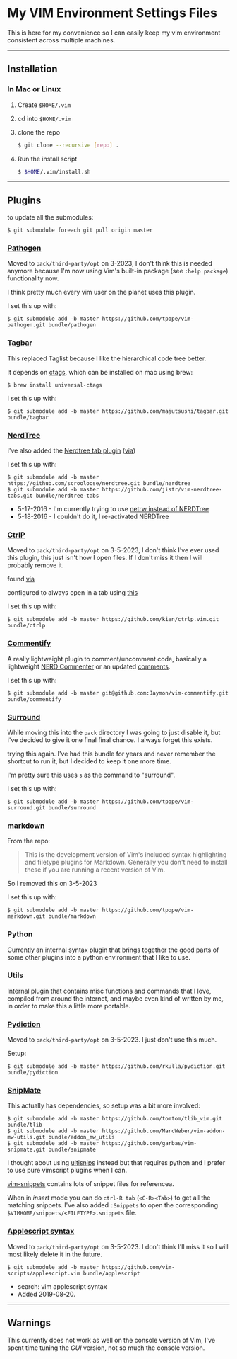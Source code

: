 # My VIM Environment Settings Files

This is here for my convenience so I can easily keep my vim environment consistent across multiple machines.


-------------------------------------------------------------------------------

## Installation

### In Mac or Linux

1. Create `$HOME/.vim`

2. cd into `$HOME/.vim`

3. clone the repo

    ```bash
    $ git clone --recursive [repo] .
    ```

4. Run the install script

    ```bash
    $ $HOME/.vim/install.sh
    ```


-------------------------------------------------------------------------------

## Plugins

to update all the submodules:

    $ git submodule foreach git pull origin master


### [Pathogen](https://github.com/tpope/vim-pathogen)

Moved to `pack/third-party/opt` on 3-2023, I don't think this is needed anymore because I'm now using Vim's built-in package (see `:help package`) functionality now.

I think pretty much every vim user on the planet uses this plugin.

I set this up with:

    $ git submodule add -b master https://github.com/tpope/vim-pathogen.git bundle/pathogen


### [Tagbar](https://github.com/preservim/tagbar)

This replaced Taglist because I like the hierarchical code tree better.

It depends on [ctags](https://github.com/universal-ctags/ctags), which can be installed on mac using brew:

    $ brew install universal-ctags

I set this up with:

    $ git submodule add -b master https://github.com/majutsushi/tagbar.git bundle/tagbar


### [NerdTree](https://github.com/scrooloose/nerdtree)


I've also added the [Nerdtree tab plugin](https://github.com/jistr/vim-nerdtree-tabs) ([via](stackoverflow.com/questions/2283417/vim-and-nerd-tree-can-nerd-tree-persist-across-tabs-in-macvim))

I set this up with:

    $ git submodule add -b master https://github.com/scrooloose/nerdtree.git bundle/nerdtree
    $ git submodule add -b master https://github.com/jistr/vim-nerdtree-tabs.git bundle/nerdtree-tabs


* 5-17-2016 - I'm currently trying to use [netrw instead of NERDTree](https://blog.mozhu.info/vimmers-you-dont-need-nerdtree-18f627b561c3#.6p2s7r8ir)
* 5-18-2016 - I couldn't do it, I re-activated NERDTree


### [CtrlP](https://github.com/kien/ctrlp.vim)

Moved to `pack/third-party/opt` on 3-5-2023, I don't think I've ever used this plugin, this just isn't how I open files. If I don't miss it then I will probably remove it.


found [via](http://www.bestofvim.com/plugin/ctrl-p/)

configured to always open in a tab using [this](https://github.com/kien/ctrlp.vim/issues/160)

I set this up with:

    $ git submodule add -b master https://github.com/kien/ctrlp.vim.git bundle/ctrlp


### [Commentify](https://github.com/Jaymon/vim-commentify)


A really lightweight plugin to comment/uncomment code, basically a lightweight
[NERD Commenter](https://github.com/scrooloose/nerdcommenter) or an updated [comments](http://www.vim.org/scripts/script.php?script_id=1528).

I set this up with:

    $ git submodule add -b master git@github.com:Jaymon/vim-commentify.git bundle/commentify


### [Surround](https://github.com/tpope/vim-surround)

While moving this into the `pack` directory I was going to just disable it, but I've decided to give it one final final chance. I always forget this exists.

trying this again. I've had this bundle for years and never remember the shortcut to run it, but I decided to keep it one more time.

I'm pretty sure this uses `s` as the command to "surround".

I set this up with:

    $ git submodule add -b master https://github.com/tpope/vim-surround.git bundle/surround


### [markdown](https://github.com/tpope/vim-markdown)

From the repo:

> This is the development version of Vim's included syntax highlighting and filetype plugins for Markdown. Generally you don't need to install these if you are running a recent version of Vim.

So I removed this on 3-5-2023

I set this up with:

    $ git submodule add -b master https://github.com/tpope/vim-markdown.git bundle/markdown


### Python

Currently an internal syntax plugin that brings together the good parts of some other plugins into a python environment that I like to use.


### Utils

Internal plugin that contains misc functions and commands that I love, compiled from around the internet, and maybe even kind of written by me, in order to make this a little more portable.


### [Pydiction](https://github.com/rkulla/pydiction)

Moved to `pack/third-party/opt` on 3-5-2023. I just don't use this much.

Setup:

    $ git submodule add -b master https://github.com/rkulla/pydiction.git bundle/pydiction


### [SnipMate](https://github.com/garbas/vim-snipmate)

This actually has dependencies, so setup was a bit more involved:

    $ git submodule add -b master https://github.com/tomtom/tlib_vim.git bundle/tlib
    $ git submodule add -b master https://github.com/MarcWeber/vim-addon-mw-utils.git bundle/addon_mw_utils
    $ git submodule add -b master https://github.com/garbas/vim-snipmate.git bundle/snipmate

I thought about using [ultisnips](https://github.com/SirVer/ultisnips) instead but that requires python and I prefer to use pure vimscript plugins when I can.

[vim-snippets](https://github.com/honza/vim-snippets/blob/master/snippets/python.snippets) contains lots of snippet files for referencea.

When in *insert* mode you can do `ctrl-R tab` (`<C-R><Tab>`) to get all the matching snippets. I've also added `:Snippets` to open the corresponding `$VIMHOME/snippets/<FILETYPE>.snippets` file.


### [Applescript syntax](https://www.vim.org/scripts/script.php?script_id=1736)

Moved to `pack/third-party/opt` on 3-5-2023. I don't think I'll miss it so I will most likely delete it in the future.

    $ git submodule add -b master https://github.com/vim-scripts/applescript.vim bundle/applescript


* search: vim applescript syntax
* Added 2019-08-20.


-------------------------------------------------------------------------------

## Warnings

This currently does not work as well on the console version of Vim, I've spent time tuning the *GUI* version,
not so much the console version.


